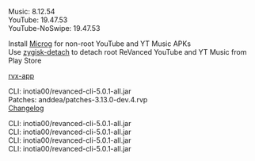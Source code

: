 Music: 8.12.54  
YouTube: 19.47.53  
YouTube-NoSwipe: 19.47.53  

Install [Microg](https://github.com/ReVanced/GmsCore/releases) for non-root YouTube and YT Music APKs  
Use [zygisk-detach](https://github.com/j-hc/zygisk-detach) to detach root ReVanced YouTube and YT Music from Play Store  

[rvx-app](https://github.com/cvnertnc/rvx-app)
  
CLI: inotia00/revanced-cli-5.0.1-all.jar  
Patches: anddea/patches-3.13.0-dev.4.rvp  
[Changelog](https://github.com/anddea/revanced-patches/releases/tag/v3.13.0-dev.4)

CLI: inotia00/revanced-cli-5.0.1-all.jar  
CLI: inotia00/revanced-cli-5.0.1-all.jar  
CLI: inotia00/revanced-cli-5.0.1-all.jar  
CLI: inotia00/revanced-cli-5.0.1-all.jar    
